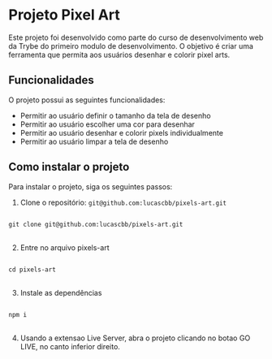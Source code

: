 # Projeto Pixel Art

Este projeto foi desenvolvido como parte do curso de desenvolvimento web da Trybe do primeiro modulo de desenvolvimento. O objetivo é criar uma ferramenta que permita aos usuários desenhar e colorir pixel arts.

## Funcionalidades

O projeto possui as seguintes funcionalidades:

- Permitir ao usuário definir o tamanho da tela de desenho
- Permitir ao usuário escolher uma cor para desenhar
- Permitir ao usuário desenhar e colorir pixels individualmente
- Permitir ao usuário limpar a tela de desenho

## Como instalar o projeto

Para instalar o projeto, siga os seguintes passos:

1. Clone o repositório: `git@github.com:lucascbb/pixels-art.git`

<pre>
<code>
git clone git@github.com:lucascbb/pixels-art.git
</code>
</pre>

2. Entre no arquivo pixels-art

<pre>
<code>
cd pixels-art
</code>
</pre>

3. Instale as dependências
<pre>
<code>
npm i
</code>
</pre>

4. Usando a extensao Live Server, abra o projeto clicando no botao GO LIVE, no canto inferior direito.
